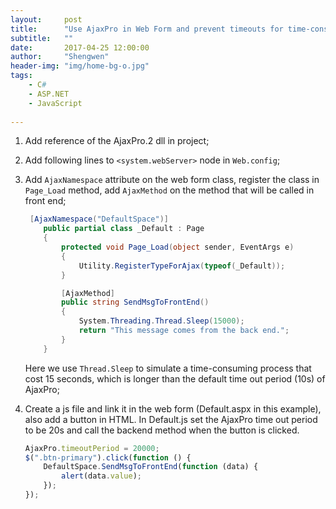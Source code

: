 ```yaml
---
layout:     post
title:      "Use AjaxPro in Web Form and prevent timeouts for time-consuming requests"
subtitle:   ""
date:       2017-04-25 12:00:00
author:     "Shengwen"
header-img: "img/home-bg-o.jpg"
tags:
    - C#
    - ASP.NET
    - JavaScript
    
---
```


1. Add reference of the AjaxPro.2 dll in project;

2. Add following lines to `<system.webServer>` node in `Web.config`;

3. Add `AjaxNamespace` attribute on the web form class, register the class in `Page_Load` method, add `AjaxMethod` on the method that will be called in front end;

   ```c#
   	[AjaxNamespace("DefaultSpace")]
       public partial class _Default : Page
       {
           protected void Page_Load(object sender, EventArgs e)
           {
               Utility.RegisterTypeForAjax(typeof(_Default));
           }
   
           [AjaxMethod]
           public string SendMsgToFrontEnd()
           {
               System.Threading.Thread.Sleep(15000);
               return "This message comes from the back end.";
           }
       }
   ```

   Here we use `Thread.Sleep` to simulate a time-consuming process that cost 15 seconds, which is longer than the default time out period (10s) of AjaxPro;

4. Create a js file and link it in the web form (Default.aspx in this example), also add a button in HTML. In Default.js set the AjaxPro time out period to be 20s and call the backend method when the button is clicked.

   ```javascript
   AjaxPro.timeoutPeriod = 20000;
   $(".btn-primary").click(function () {
       DefaultSpace.SendMsgToFrontEnd(function (data) {
           alert(data.value);
       });
   });
   ```


